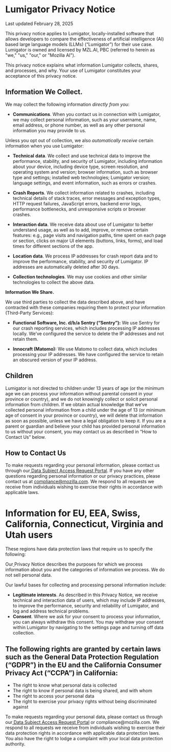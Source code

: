 # **Lumigator Privacy Notice**

Last updated February 28, 2025

This privacy notice applies to Lumigator, locally-installed software that allows developers to compare the effectiveness of artificial intelligence (AI) based large language models (LLMs) (“Lumigator”) for their use case. Lumigator is owned and licensed by MZL.AI, PBC (referred to herein as "we," "us," "our," or "Mozilla AI"). 

This privacy notice explains what information Lumigator collects, shares, and processes, and why. Your use of Lumigator constitutes your acceptance of this privacy notice.

## **Information We Collect.**

We may collect the following information _directly from you_:

- **Communications**. When you contact us in connection with Lumigator, we may collect personal information, such as your username, name, email address, or phone number, as well as any other personal information you may provide to us.  

Unless you opt out of collection, we also _automatically receive_ certain information when you use Lumigator: 

- **Technical** **data**. We collect and use technical data to improve the performance, stability, and security of Lumigator, including information about your device, including device type, screen resolution, and operating system and version; browser information, such as browser type and settings; installed web technologies; Lumigator version; language settings, and event information, such as errors or crashes. 

- **Crash Reports**. We collect information related to crashes, including technical details of stack traces, error messages and exception types, HTTP request failures, JavaScript errors, backend error logs, performance bottlenecks, and unresponsive scripts or browser crashes. 

- **Interaction data**. We receive data about use of Lumigator to better understand usage, as well as to add, improve, or remove certain features: e.g., page visits and navigation paths, time spent on each page or section, clicks on major UI elements (buttons, links, forms), and load times for different sections of the app. 

- **Location data**. We process IP addresses for crash report data and to improve the performance, stability, and security of Lumigator. IP addresses are automatically deleted after 30 days.  

* **Collection technologies**. We may use cookies and other similar technologies to collect the above data. 

**Information We Share.** 

We use third parties to collect the data described above, and have contracted with these companies requiring them to protect your information (Third-Party Services):

- **Functional Software, Inc. d/b/a Sentry (“Sentry”):** We use Sentry for our crash reporting services, which includes processing IP addresses locally. We’ve configured the service to delete the IP addresses and not retain them.

- **Innocraft (Matomo):** We use Matomo to collect data, which includes processing your IP addresses. We have configured the service to retain an obscured version of your IP address.  


## **Children**

Lumigator is not directed to children under 13 years of age (or the minimum age we can process your information without parental consent in your province or country), and we do not knowingly collect or solicit personal information from children. If we obtain actual knowledge that we’ve collected personal information from a child under the age of 13 (or minimum age of consent in your province or country), we will delete that information as soon as possible, unless we have a legal obligation to keep it. If you are a parent or guardian and believe your child has provided personal information to us without your consent, you may contact us as described in “How to Contact Us” below. 


## **How to Contact Us** 

To make requests regarding your personal information, please contact us through our[ Data Subject Access Request Portal](https://privacyportal.onetrust.com/webform/1350748f-7139-405c-8188-22740b3b5587/4ba08202-2ede-4934-a89e-f0b0870f95f0). If you have any other questions regarding personal information or our privacy practices, please contact us at <compliance@mozilla.com>. We respond to all requests we receive from individuals wishing to exercise their rights in accordance with applicable laws. 


# **Information for EU, EEA, Swiss, California, Connecticut, Virginia and Utah users**

These regions have data protection laws that require us to specify the following:

Our[ ](https://www.mozilla.org/privacy/)Privacy Notice describes the purposes for which we process information about you and the categories of information we process. We do not sell personal data.

Our lawful bases for collecting and processing personal information include:

-  **Legitimate interests**. As described in this Privacy Notice, we receive technical and interaction data of users, which may include IP addresses, to improve the performance, security and reliability of Lumigator, and log and address technical problems. 
-  **Consent**. Where we ask for your consent to process your information, you can always withdraw this consent. You may withdraw your consent within Lumigator by navigating to the settings page and turning off data collection. 


## The following rights are granted by certain laws such as the General Data Protection Regulation (“GDPR”) in the EU and the California Consumer Privacy Act (“CCPA”) in California:

- The right to know what personal data is collected
- The right to know if personal data is being shared, and with whom
- The right to access your personal data
-  The right to exercise your privacy rights without being discriminated against


To make requests regarding your personal data, please contact us through our[ Data Subject Access Request Portal](https://privacyportal.onetrust.com/webform/1350748f-7139-405c-8188-22740b3b5587/4ba08202-2ede-4934-a89e-f0b0870f95f0) or compliance\@mozilla.com. We respond to all requests we receive from individuals wishing to exercise their data protection rights in accordance with applicable data protection laws. You also have the right to lodge a complaint with your local data protection authority.
